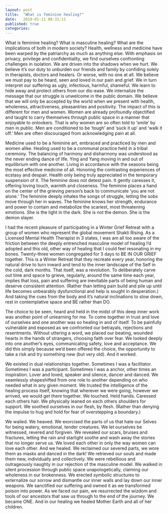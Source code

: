 ```yaml
---
layout: post
title:  "What is feminine healing?"
date:   2019-01-11 08:31:11
published: true
categories:
---
```


What is feminine healing? What is masculine healing? What are the implications of both in modern society? Health, wellness and medicine have been warped by the patriarchy as much as anything else. With emphasis on privacy, privilege and confidentiality, we find ourselves confronting challenges in isolation. We are driven into the shadows when we hurt. We believe it’s our duty to unburden our friends and family by confiding solely in therapists, doctors and healers. Or worse, with no one at all. We believe we must pay to be heard, seen and loved in our pain and grief. We in turn interpret our suffering as ugly, infectious, harmful, shameful. We learn to hide away and protect others from our dis-ease. We internalize the message that our struggle is unwelcome in the public domain. We believe that we will only be accepted by the world when we present with health, wholeness, attractiveness, pleasantries and positivity. The impact of this is different for men and women. Women are already profoundly objectified and taught to carry themselves through public space in a manner that enjoyable to onlookers. That is why women are so often told to ‘smile’ by men in public. Men are conditioned to be ‘tough’ and ‘suck it up’ and ‘walk it off.’ Men are often discouraged from acknowledging pain at all.

Medicine used to be a feminine art, embraced and practiced by men and women alike. Healing used to be a communal practice held in a tribal ceremony. The balancing of harmony and disharmony was understood as the never ending dance of life. Ying and Yang moving in and out of equilibrium with one another. Living in accordance with the seasons being the most effective medicine of all. Honoring the contrasting experiences of ecstasy and despair. Health only being truly appreciated in the temporary suspension of it. The feminine does not detest pain. It gently caresses it, offering loving touch, warmth and closeness. The feminine places a hand on the center of the grieving person’s back to communicate ‘you are not alone.’ The feminine deeply inhales the songs of struggle, letting the sobs move through her in waves. The feminine knows her strength, endurance and power to contain and metabolize the scariest, most threatening emotions. She is the light in the dark. She is not the demon. She is the demon slayer.

I had the recent pleasure of participating in a Winter Grief Retreat with a group of women who represent the global movement Shakti Rising. As a Licensed Mental Health Therapist in 3 states, I was am all too aware of the friction between the deeply entrenched masculine model of healing I’d adopted and this old, other way of healing that I could feel resonating in my bones. Twenty-three women congregated for 3 days to BE IN OUR GRIEF together. This is a Winter Retreat that they recreate every year, honoring the natural drive to turn inward and tend to the inner landscape of the Self in the cold, dark months. That itself, was a revolution. To deliberately carve out time and space to grieve, regularly, around the same time each year, implies that loss, pain and suffering are inevitable parts of being human and deserve consistent attention. (Rather than letting pain build and pile up until life becomes unbearably dysfunctional and help is sought in desperation.) And taking the cues from the body and it’s natural inclinations to slow down, rest in contemplative space and BE rather than DO.

The choice to be seen, heard and held in the midst of this deep inner work was another point of unlearning for me. To come together in trust and love of ourselves and one another was so healing in and of itself. To be painfully vulnerable and exposed as we confronted our betrayals, rejections and resentments. Without uttering a word, we placed our beating, wounded hearts in the hands of strangers, choosing faith over fear. We looked deeply into one another’s eyes, communicating safety, love and acceptance. We did this simply because we’d been offered the choice, the opportunity to take a risk and try something new (but very old). And it worked.

We existed in dual relationships together. Sometimes I was a facilitator. Sometimes I was a participant. Sometimes I was a anchor, other times an inspiration. Lover and loved, speaker and silence, dancer and danced. We seamlessly shapeshifted from one role to another depending on who needed what in any given moment. We trusted the intelligence of the healing process itself, knowing that wherever we were going, however we arrived, we would get there together. We touched. Held hands. Caressed each others hair. We physically leaned on each others shoulders for support. We soothed ourselves in our flesh, by flesh. (Rather than denying the impulse to hug and hold for fear of overstepping a boundary.)

We wailed. We heaved. We exorcised the parts of us that hate our Selves for being watery, emotional, tender creatures. We let ourselves be witnessed, revered and forgiven. We revealed our scars, bruises and fractures, letting the rain and starlight soothe and wash away the stories that no longer serve us. We loved each other in only the way women can love each other. And we healed. We reclaimed our severed parts, we wore them as masks and danced in the dark! We retrieved our souls and made them new, individually and collectively. We were rebellious and outrageously naughty in our rejection of the masculine model. We walked in silent procession through public space unapologetically, claiming our wholeness in our brokenness. We erected symbolic structures to externalize our sorrow and dismantle our inner walls and lay down our inner weapons. We sanctified our suffering and owned it as we transformed poison into power. As we faced our pain, we resurrected the wizdom and tools of our ancestors that saw us through to the end of the journey. We became ONE. And in our healing we healed Mother Earth and all of her children.